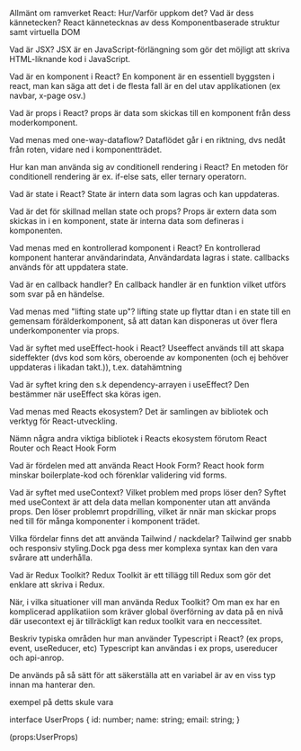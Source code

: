 Allmänt om ramverket React: Hur/Varför uppkom det? Vad är dess kännetecken?
        React kännetecknas av dess Komponentbaserade struktur samt  virtuella DOM


Vad är JSX?
        JSX är en JavaScript-förlängning som gör det möjligt att skriva HTML-liknande kod i JavaScript.

Vad är en komponent i React?
        En komponent är en essentiell byggsten i react, man kan säga att det i de flesta fall är en del utav applikationen (ex navbar, x-page osv.)


Vad är props i React?
        props är data som skickas till en komponent från dess moderkomponent.

Vad menas med one-way-dataflow?
         Dataflödet går i en riktning, dvs nedåt från roten, vidare ned i komponentträdet.


Hur kan man använda sig av conditionell rendering i React?
En metoden för conditionell rendering är ex. if-else sats, eller ternary operatorn.


Vad är state i React?
        State är intern data som lagras  och kan uppdateras.

Vad är det för skillnad mellan state och props?
        Props är extern data som skickas in i en komponent, state är interna data som 
        defineras i komponenten.

Vad menas med en kontrollerad komponent i React?
En kontrollerad komponent hanterar användarindata, Användardata lagras i state. callbacks används för att uppdatera state.


Vad är en callback handler?
En callback handler är en funktion vilket  utförs som svar på en händelse.

Vad menas med "lifting state up"?
 lifting state up flyttar dtan i en state  till en gemensam förälderkomponent, så att datan kan disponeras ut över flera underkomponenter via props.

Vad är syftet med useEffect-hook i React?
        Useeffect används till att skapa sideffekter (dvs kod som körs, oberoende av komponenten (och ej  behöver uppdateras i likadan takt.)), t.ex. datahämtning

Vad är syftet kring den s.k dependency-arrayen i useEffect?
        Den bestämmer när useEffect ska köras igen.


Vad menas med Reacts ekosystem? 
        Det är samlingen av bibliotek och verktyg för React-utveckling.

Nämn några andra viktiga bibliotek i Reacts ekosystem förutom React Router och React Hook Form

Vad är fördelen med att använda React Hook Form?
        React hook form minskar boilerplate-kod och förenklar validering vid forms.

Vad är syftet med useContext? Vilket problem med props löser den?
        Syftet med useContext är att dela data mellan komponenter utan att använda props. Den löser problemrt propdrilling, vilket är nnär man skickar props ned till för många komponenter i komponent trädet.

Vilka fördelar finns det att använda Tailwind / nackdelar? 
        Tailwind ger snabb och responsiv styling.Dock pga dess mer komplexa syntax kan den vara svårare att underhålla.

Vad är Redux Toolkit? 
Redux Toolkit är ett  tillägg till Redux som gör det enklare att skriva i Redux.

När, i vilka situationer vill man använda Redux Toolkit?
Om man ex har en komplicerad applikatiion som kräver global överförning av data  på en nivå där usecontext ej är tillräckligt kan redux toolkit vara en neccessitet.


Beskriv typiska områden hur man använder Typescript i React? (ex props, event, useReducer, etc)
Typescript kan användas i ex props,  usereducer och api-anrop.

De används på så sätt för att säkerställa att en variabel är av en viss typ innan ma hanterar den.

exempel på detts skule vara

interface UserProps {
  id: number;
  name: string;
  email: string;
}

(props:UserProps)
